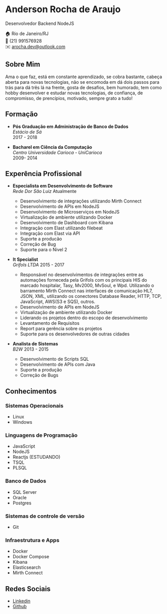 # Anderson Rocha de Araujo
Desenvolvedor Backend NodeJS

:house:     Rio de Janeiro/RJ <br>
:iphone:    (21) 991576928<br>
:envelope:  arocha.dev@outlook.com

## Sobre Mim
Ama o que faz, está em constante aprendizado, se cobra bastante, cabeça aberta para novas tecnologias, não se encomoda em dá dois passos para trás para dá três lá na frente, gosta de desafios, bem humorado, tem como hobby desenvolver e estudar novas tecnologias, de confiança, de compromisso, de prencípios, motivado, sempre grato a tudo!

## Formação

* **Pós Graduação em Administração de Banco de Dados** <br>
*Estácio de Sá* <br>
2017 - 2018

* **Bacharel em Ciência da Computação** <br>
*Centro Universidade Carioca - UniCarioca* <br>
2009- 2014

## Experência Profissional

* **Especialista em Desenvolvimento de Software**<br>
*Rede Dor São Luiz*
Atualmente
  * Desenvolvimento de integrações utilizando Mirth Connect
  * Desenvolvimento de APIs em NodeJS
  * Desenvolvimento de Microserviços em NodeJS
  * Virtualização de ambiente utilizando Docker
  * Desenvolvimento de Dashboard com Kibana
  * Integração com Elast utilizando filebeat
  * Integração com Elast via API
  * Suporte a producão
  * Correção de Bug
  * Suporte para o Nivel 2

* **It Specialist**<br>
*Grifols LTDA*
2015 - 2017
   * Responsável no desenvolvimentos de integrações entre as automações forneceda pela Grifols com os principais HIS do marcado hospitalar, Tasy, Mv2000, MvSoul, e Wpd. Utilizando o barramento Mirth Connect nas interfaces de comunicação HL7, JSON, XML, utilizando os conectores Database Reader, HTTP, TCP, JavaScript, AWS(S3 e SQS), outros.
   * Desenvolvimento de APIs em NodeJS
   * Virtualização de ambiente utilizando Docker
   * Liderando os projetos dentro do escopo de desenvolvimento
   * Levantamento de Requisitos
   * Report para gerência sobre os projetos
   * Suporte para os desenvolvedores de outras cidades

* **Analista de Sistemas**<br>
*B2W*
2013 - 2015
  * Desenvolvimento de Scripts SQL
  * Desenvolvimento de APIs com Java
  * Suporte a produção
  * Correção de Bugs

## Conhecimentos

### Sistemas Operacionais
* Linux
* Windows

### Linguagens de Programação
* JavaScript
* NodeJS
* Reactjs (ESTUDANDO)
* TSQL
* PLSQL

### Banco de Dados
* SQL Server
* Oracle
* Postgres

### Sistemas de controle de versão
* Git

### Infraestrutura e Apps
* Docker
* Docker Compose
* Kibana
* Elasticsearch
* Mirth Connect

## Redes Sociais
*  [Linkedin](https://www.linkedin.com/arocha-)
*  [Github](https://github.com/arochaa)

<!--
**arochaa/arochaa** is a ✨ _special_ ✨ repository because its `README.md` (this file) appears on your GitHub profile.

Here are some ideas to get you started:

- 🔭 I’m currently working on ...
- 🌱 I’m currently learning ...
- 👯 I’m looking to collaborate on ...
- 🤔 I’m looking for help with ...
- 💬 Ask me about ...
- 📫 How to reach me: ...
- 😄 Pronouns: ...
- ⚡ Fun fact: ...
-->
